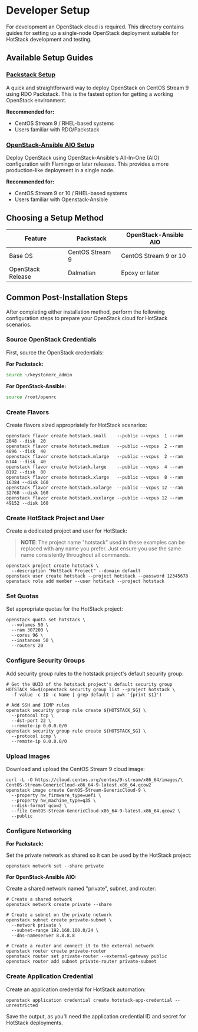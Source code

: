 # Developer Setup

For development an OpenStack cloud is required. This directory contains guides
for setting up a single-node OpenStack deployment suitable for HotStack
development and testing.

## Available Setup Guides

### [Packstack Setup](packstack.md)

A quick and straightforward way to deploy OpenStack on CentOS Stream 9 using
RDO Packstack. This is the fastest option for getting a working OpenStack
environment.

**Recommended for:**

- CentOS Stream 9 / RHEL-based systems
- Users familiar with RDO/Packstack

### [OpenStack-Ansible AIO Setup](osa.md)

Deploy OpenStack using OpenStack-Ansible's All-In-One (AIO) configuration
with Flamingo or later releases. This provides a more production-like
deployment in a single node.

**Recommended for:**

- CentOS Stream 9 or 10 / RHEL-based systems
- Users familiar with Openstack-Ansible

## Choosing a Setup Method

| Feature | Packstack | OpenStack-Ansible AIO |
|---------|-----------|----------------------|
| Base OS | CentOS Stream 9 | CentOS Stream 9 or 10 |
| OpenStack Release | Dalmatian | Epoxy or later |

## Common Post-Installation Steps

After completing either installation method, perform the following configuration
steps to prepare your OpenStack cloud for HotStack scenarios.

### Source OpenStack Credentials

First, source the OpenStack credentials:

**For Packstack:**

```bash
source ~/keystonerc_admin
```

**For OpenStack-Ansible:**

```bash
source /root/openrc
```

### Create Flavors

Create flavors sized appropriately for HotStack scenarios:

```shell
openstack flavor create hotstack.small    --public --vcpus  1 --ram  2048 --disk  20
openstack flavor create hotstack.medium   --public --vcpus  2 --ram  4096 --disk  40
openstack flavor create hotstack.mlarge   --public --vcpus  2 --ram  6144 --disk  40
openstack flavor create hotstack.large    --public --vcpus  4 --ram  8192 --disk  80
openstack flavor create hotstack.xlarge   --public --vcpus  8 --ram 16384 --disk 160
openstack flavor create hotstack.xxlarge  --public --vcpus 12 --ram 32768 --disk 160
openstack flavor create hotstack.xxxlarge --public --vcpus 12 --ram 49152 --disk 160
```

### Create HotStack Project and User

Create a dedicated project and user for HotStack:

> **NOTE**: The project name "hotstack" used in these examples can be replaced with
> any name you prefer. Just ensure you use the same name consistently throughout
> all commands.

```shell
openstack project create hotstack \
  --description "HotStack Project" --domain default
openstack user create hotstack --project hotstack --password 12345678
openstack role add member --user hotstack --project hotstack
```

### Set Quotas

Set appropriate quotas for the HotStack project:

```shell
openstack quota set hotstack \
  --volumes 50 \
  --ram 307200 \
  --cores 96 \
  --instances 50 \
  --routers 20
```

### Configure Security Groups

Add security group rules to the hotstack project's default security group:

```shell
# Get the UUID of the hotstack project's default security group
HOTSTACK_SG=$(openstack security group list --project hotstack \
  -f value -c ID -c Name | grep default | awk '{print $1}')

# Add SSH and ICMP rules
openstack security group rule create ${HOTSTACK_SG} \
  --protocol tcp \
  --dst-port 22 \
  --remote-ip 0.0.0.0/0
openstack security group rule create ${HOTSTACK_SG} \
  --protocol icmp \
  --remote-ip 0.0.0.0/0
```

### Upload Images

Download and upload the CentOS Stream 9 cloud image:

```shell
curl -L -O https://cloud.centos.org/centos/9-stream/x86_64/images/\
CentOS-Stream-GenericCloud-x86_64-9-latest.x86_64.qcow2
openstack image create CentOS-Stream-GenericCloud-9 \
  --property hw_firmware_type=uefi \
  --property hw_machine_type=q35 \
  --disk-format qcow2 \
  --file CentOS-Stream-GenericCloud-x86_64-9-latest.x86_64.qcow2 \
  --public
```

### Configure Networking

**For Packstack:**

Set the private network as shared so it can be used by the HotStack project:

```shell
openstack network set --share private
```

**For OpenStack-Ansible AIO:**

Create a shared network named "private", subnet, and router:

```shell
# Create a shared network
openstack network create private --share

# Create a subnet on the private network
openstack subnet create private-subnet \
  --network private \
  --subnet-range 192.168.100.0/24 \
  --dns-nameserver 8.8.8.8

# Create a router and connect it to the external network
openstack router create private-router
openstack router set private-router --external-gateway public
openstack router add subnet private-router private-subnet
```

### Create Application Credential

Create an application credential for HotStack automation:

```shell
openstack application credential create hotstack-app-credential --unrestricted
```

Save the output, as you'll need the application credential ID and secret for
HotStack deployments.
